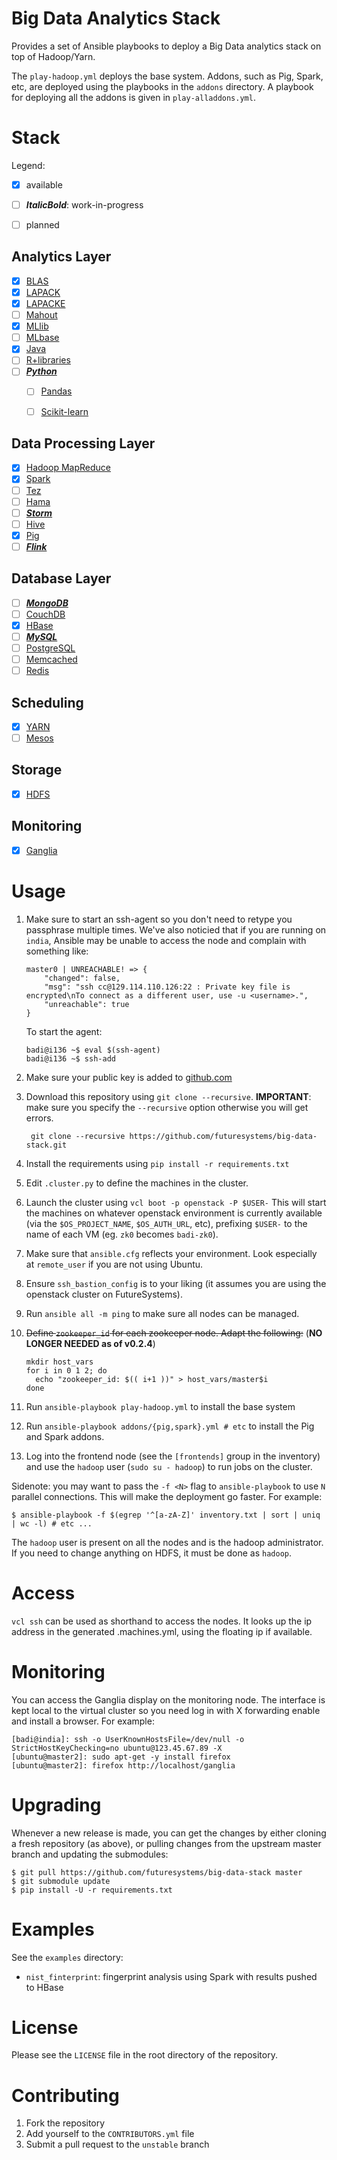 # Big Data Analytics Stack

Provides a set of Ansible playbooks to deploy a Big Data analytics
stack on top of Hadoop/Yarn.

The `play-hadoop.yml` deploys the base system. Addons, such as Pig,
Spark, etc, are deployed using the playbooks in the `addons`
directory. A playbook for deploying all the addons is given in
`play-alladdons.yml`.


# Stack

Legend:
  - [X] available
  - [ ] **_ItalicBold_**: work-in-progress
  - [ ] planned


## Analytics Layer

- [X] [BLAS](http://www.netlib.org/blas/)
- [X] [LAPACK](http://www.netlib.org/lapack/)
- [X] [LAPACKE](http://www.netlib.org/lapack/lapacke.html)
- [ ] [Mahout](http://mahout.apache.org/)
- [X] [MLlib](http://spark.apache.org/docs/latest/mllib-guide.html)
- [ ] [MLbase](http://www.mlbase.org/)
- [X] [Java](https://www.java.com/en/)
- [ ] [R+libraries](https://cran.r-project.org/web/packages/available_packages_by_date.html)
- [ ] [**_Python_**](https://www.python.org/)
  * [ ] [Pandas](http://pandas.pydata.org/)
  * [ ] [Scikit-learn](http://scikit-learn.org/stable/)


## Data Processing Layer

- [X] [Hadoop MapReduce](https://hadoop.apache.org/docs/r1.2.1/mapred_tutorial.html)
- [X] [Spark](http://spark.apache.org/)
- [ ] [Tez](https://tez.apache.org/)
- [ ] [Hama](https://hama.apache.org/)
- [ ] [**_Storm_**](http://storm.apache.org/)
- [ ] [Hive](https://hive.apache.org/)
- [X] [Pig](https://pig.apache.org/)
- [ ] [**_Flink_**](https://flink.apache.org/)

## Database Layer

- [ ] [**_MongoDB_**](https://www.mongodb.org/)
- [ ] [CouchDB](http://couchdb.apache.org/)
- [X] [HBase](https://hbase.apache.org/)
- [ ] [**_MySQL_**](https://www.mysql.com/)
- [ ] [PostgreSQL](https://www.mysql.com/)
- [ ] [Memcached](http://memcached.org/)
- [ ] [Redis](http://redis.io/)

## Scheduling

  * [X] [YARN](https://hadoop.apache.org/docs/r2.7.1/hadoop-yarn/hadoop-yarn-site/FairScheduler.html)
  * [ ] [Mesos](http://mesos.apache.org/)

## Storage

  * [X] [HDFS](https://hadoop.apache.org/docs/r1.2.1/hdfs_design.html)

## Monitoring

  * [X] [Ganglia](http://ganglia.info/?p=88)


# Usage

1. Make sure to start an ssh-agent so you don't need to retype you passphrase multiple times.
We've also noticied that if you are running on `india`, Ansible may be unable to access the node and complain with something like:

   ```
   master0 | UNREACHABLE! => {
       "changed": false,
       "msg": "ssh cc@129.114.110.126:22 : Private key file is encrypted\nTo connect as a different user, use -u <username>.",
       "unreachable": true
   }
   ```


   To start the agent:

   ```
   badi@i136 ~$ eval $(ssh-agent)
   badi@i136 ~$ ssh-add
   ```


1. Make sure your public key is added to [github.com](https://github.com/settings/keys)
1. Download this repository using `git clone --recursive`. **IMPORTANT**: make sure you specify the `--recursive` option otherwise you will get errors.

     ```
      git clone --recursive https://github.com/futuresystems/big-data-stack.git
     ```
     
1. Install the requirements using `pip install -r requirements.txt`
1. Edit `.cluster.py` to define the machines in the cluster.
1. Launch the cluster using `vcl boot -p openstack -P $USER-` This
   will start the machines on whatever openstack environment is
   currently available (via the `$OS_PROJECT_NAME`, `$OS_AUTH_URL`,
   etc), prefixing `$USER-` to the name of each VM (eg. `zk0` becomes
   `badi-zk0`).
1. Make sure that `ansible.cfg` reflects your environment. Look
   especially at `remote_user` if you are not using Ubuntu.
1. Ensure `ssh_bastion_config` is to your liking (it assumes you are
   using the openstack cluster on FutureSystems).
1. Run `ansible all -m ping` to make sure all nodes can be managed.
1. ~~Define `zookeeper_id` for each zookeeper node. Adapt the following:~~ (**NO LONGER NEEDED as of v0.2.4**)

    ```
    mkdir host_vars
    for i in 0 1 2; do
      echo "zookeeper_id: $(( i+1 ))" > host_vars/master$i
    done
    ```

1. Run `ansible-playbook play-hadoop.yml` to install the base system
1. Run `ansible-playbook addons/{pig,spark}.yml # etc` to install the
   Pig and Spark addons.
1. Log into the frontend node (see the `[frontends]` group in the inventory) and use the `hadoop` user (`sudo su - hadoop`) to run jobs on the cluster.


Sidenote: you may want to pass the `-f <N>` flag to `ansible-playbook` to use `N` parallel connections.
This will make the deployment go faster.
For example:

```
$ ansible-playbook -f $(egrep '^[a-zA-Z]' inventory.txt | sort | uniq | wc -l) # etc ...
```

The `hadoop` user is present on all the nodes and is the hadoop administrator.
If you need to change anything on HDFS, it must be done as `hadoop`.


# Access

`vcl ssh` can be used as shorthand to access the nodes.
It looks up the ip address in the generated .machines.yml, using the floating ip if available.

# Monitoring

You can access the Ganglia display on the monitoring node.
The interface is kept local to the virtual cluster so you need log in with X forwarding enable and install a browser.
For example:

```
[badi@india]: ssh -o UserKnownHostsFile=/dev/null -o StrictHostKeyChecking=no ubuntu@123.45.67.89 -X
[ubuntu@master2]: sudo apt-get -y install firefox
[ubuntu@master2]: firefox http://localhost/ganglia
```


# Upgrading

Whenever a new release is made, you can get the changes by either cloning a fresh repository (as above), or pulling changes from the upstream master branch and updating the submodules:

```
$ git pull https://github.com/futuresystems/big-data-stack master
$ git submodule update
$ pip install -U -r requirements.txt
```


# Examples

See the `examples` directory:

- `nist_finterprint`: fingerprint analysis using Spark with results pushed to HBase


# License

Please see the `LICENSE` file in the root directory of the repository.


# Contributing

1. Fork the repository
1. Add yourself to the `CONTRIBUTORS.yml` file
1. Submit a pull request to the `unstable` branch


<!-- # Stack Components -->

<!-- This is a list of the components with the associated information: -->
<!-- - description of purpose -->
<!-- - summary of general usage -->
<!-- - references (with links) to any scientific publications by the authors -->
<!-- - official documentation -->
<!-- - links to third party tutorials and demonstrations -->

<!-- The name of the technology should link to the project webpage -->
